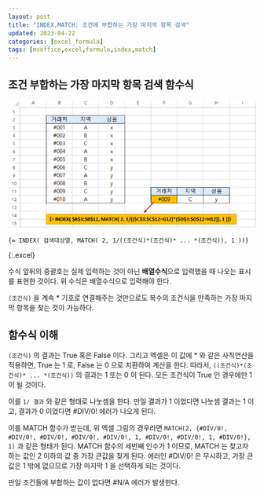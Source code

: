 ```yaml
---
layout: post
title: "INDEX,MATCH: 조건에 부합하는 가장 마지막 항목 검색"
updated: 2023-04-22
categories: [excel_formula]
tags: [msoffice,excel,formula,index,match]
---
```


## 조건 부합하는 가장 마지막 항목 검색 함수식

![그림00](/img/msoffice/formula/formula-1815.png)

```excel
{= INDEX( 검색대상열, MATCH( 2, 1/((조건식)*(조건식)* ... *(조건식)), 1 ))}
```
{:.excel}

수식 앞뒤의 중괄호는 실제 입력하는 것이 아닌 **배열수식**으로 입력했을 때 나오는 표시를 표현한 것이다. 위 수식은 배열수식으로 입력해야 한다.

`(조건식)` 을 계속 * 기호로 연결해주는 것만으로도 복수의 조건식을 만족하는 가장 마지막 항목을 찾는 것이 가능하다.

## 함수식 이해

`(조건식)` 의 결과는 True 혹은 False 이다. 그리고 엑셀은 이 값에 * 와 같은 사칙연산을 적용하면, True 는 1 로, False 는 0 으로 치환하여 계산을 한다. 따라서, `((조건식)*(조건식)* ... *(조건식))` 의 결과는 1 또는 0 이 된다. 모든 조건식이 True 인 경우에만 1 이 될 것이다.

이를 `1/ 결과` 와 같은 형태로 나눗셈을 한다. 만일 결과가 1 이었다면 나눗셈 결과는 1 이고, 결과가 0 이었다면 #DIV/0! 에러가 나오게 된다.

이를 MATCH 함수가 받는데, 위 엑셀 그림의 경우라면 `MATCH(2, {#DIV/0!, #DIV/0!, #DIV/0!, #DIV/0!, #DIV/0!, 1, #DIV/0!, #DIV/0!, 1, #DIV/0!}, 1)` 과 같은 형태가 된다. MATCH 함수의 세번째 인수가 1 이므로, MATCH 는 찾고자 하는 값인 2 이하의 값 중 가장 큰값을 찾게 된다. 에러인 #DIV/0! 은 무시하고, 가장 큰 값은 1 밖에 없으므로 가장 마지막 1 을 선택하게 되는 것이다.

만일 조건들에 부합하는 값이 없다면 #N/A 에러가 발생한다.
